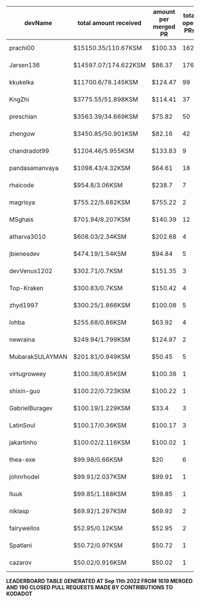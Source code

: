 | devName | total amount received |  amount per merged PR | total open PRs | merged PRs | closed PRs | lines added to lines removed| commits merged | total # comments | comments per PR | resolved issues to # of open PR | last transaction  |
|-----------------|-----------------------|----------------------|----------------|------------|------------|------------------------------|----------------|------------------|-----------------|---------------------------------|-----------------|  
| prachi00 | $15150.35/110.67KSM | $100.33 | 162 | 151 | 11 | 4758/4233 | 560 | 984 | 6.07 | 146/162 |[Link to last transaction](https://kusama.subscan.io/extrinsic/0xf5f1a482cb9cafc67cf061a4413a2c406e12c048437470db74451d55ba05fc57) |
| Jarsen136 | $14597.07/174.622KSM | $86.37 | 176 | 169 | 7 | 7706/4587 | 649 | 1290 | 7.33 | 179/176 |[Link to last transaction](https://kusama.subscan.io/extrinsic/0x897bccb0fb9365894205be9b45cfa9ffda803b80161f20598cdf12e02a9c0e50) |
| kkukelka | $11700.6/78.145KSM | $124.47 | 99 | 94 | 5 | 9914/6272 | 412 | 506 | 5.11 | 97/99 |[Link to last transaction](https://kusama.subscan.io/extrinsic/0xb03d1405159fe345104e9ebd78279d910a7b0d3644f08aeba87e3d975ec59288) |
| KngZhi | $3775.55/51.898KSM | $114.41 | 37 | 33 | 4 | 2449/635 | 338 | 386 | 10.43 | 40/37 |[Link to last transaction](https://kusama.subscan.io/extrinsic/0x2b398c4dd734a4e411f13de088e5e320e60985714bcde864c6b70b965ce9ecbf) |
| preschian | $3563.39/34.669KSM | $75.82 | 50 | 47 | 3 | 23233/22863 | 434 | 385 | 7.7 | 42/50 |[Link to last transaction](https://kusama.subscan.io/extrinsic/0x926dced7f7648ebc43def691b88111f371532bafea39338a1ee731110078a9a4) |
| zhengow | $3450.85/50.901KSM | $82.16 | 42 | 42 | 0 | 1805/759 | 211 | 348 | 8.29 | 46/42 |[Link to last transaction](https://kusama.subscan.io/extrinsic/0x7dc5bf5ab3055ea883eb4e4d9dcf34420e47c1454206e57d31ca8cc6c677783c) |
| chandradot99 | $1204.46/5.955KSM | $133.83 | 9 | 9 | 0 | 900/146 | 43 | 75 | 8.33 | 8/9 |[Link to last transaction](https://kusama.subscan.io/extrinsic/0xa60c8eda47807651d47079645ac2a23241e38ec6f5f434b229eebbcdd1fa4c10) |
| pandasamanvaya | $1098.43/4.32KSM | $64.61 | 18 | 17 | 1 | 1560/455 | 66 | 35 | 1.94 | 7/18 |[Link to last transaction](https://kusama.subscan.io/extrinsic/0xa2b431d8f528ad863174d5378f89fd90016c872a227f06b4d1714c652c3a18d9) |
| rhaicode | $954.8/3.06KSM | $238.7 | 7 | 4 | 3 | 1014/680 | 27 | 70 | 10 | 7/7 |[Link to last transaction](https://kusama.subscan.io/extrinsic/0xdf0621c718394966b2bf3df5dcf74b988c62e9aa01e13a1ea3014e1ad9b92889) |
| magrisya | $755.22/5.682KSM | $755.22 | 2 | 1 | 1 | 642/0 | 8 | 12 | 6 | 0/2 |[Link to last transaction](https://kusama.subscan.io/extrinsic/0x22803d613b1a7d0fd0bba7c6b09b56842444ea977089756ea60ca35745aab4ea) |
| MSghais | $701.94/8.207KSM | $140.39 | 12 | 5 | 7 | 1377/137 | 112 | 110 | 9.17 | 10/12 |[Link to last transaction](https://kusama.subscan.io/extrinsic/0x01896f925b34b70a39f9bd3fc5761414a01034bc99d2d31323a1ddb62612e8ee) |
| atharva3010 | $608.03/2.34KSM | $202.68 | 4 | 3 | 1 | 50/87 | 7 | 37 | 9.25 | 2/4 |[Link to last transaction](https://kusama.subscan.io/extrinsic/0xd4d0fb93feb14bf3c5192c395cae150a8a0a1ae16d8e4887d0c24dad2c16d3b4) |
| jbienesdev | $474.19/1.54KSM | $94.84 | 5 | 5 | 0 | 409/49 | 9 | 24 | 4.8 | 5/5 |[Link to last transaction](https://kusama.subscan.io/extrinsic/0x0563971bd8839e5e25dc53572e17b8367dda373f2441d3e04613c74099d3751e) |
| devVenus1202 | $302.71/0.7KSM | $151.35 | 3 | 2 | 1 | 305/28 | 24 | 31 | 10.33 | 1/3 |[Link to last transaction](https://kusama.subscan.io/extrinsic/0xd2cb95fd62f98cde83f1ce47dab3fa7636b111116a193f6185d26b7c376f7f4f) |
| Top-Kraken | $300.83/0.7KSM | $150.42 | 4 | 2 | 2 | 595/7 | 22 | 21 | 5.25 | 4/4 |[Link to last transaction](https://kusama.subscan.io/extrinsic/0xe4e984cf692f06a76319756e0e6a9589c0bfaa8420868e42118991d60650e19b) |
| zhyd1997 | $300.25/1.866KSM | $100.08 | 5 | 3 | 2 | 90/33 | 10 | 51 | 10.2 | 5/5 |[Link to last transaction](https://kusama.subscan.io/extrinsic/0x0b08a489e2124ccad0234854cfb213fcd28333fffa35baad53bccc63aefb5f84) |
| lohba | $255.68/0.86KSM | $63.92 | 4 | 4 | 0 | 51/17 | 21 | 25 | 6.25 | 3/4 |[Link to last transaction](https://kusama.subscan.io/extrinsic/0x00915c8de0bdc4a8b91dab001bf9b3c538e397d80139e88fdebd1f177c6eaae0) |
| newraina | $249.94/1.799KSM | $124.97 | 2 | 2 | 0 | 86/6 | 10 | 16 | 8 | 2/2 |[Link to last transaction](https://kusama.subscan.io/extrinsic/0x03c6489039fa02fd2e6666cd19bcde974e3dd1530da6d800356a080cf5e0e647) |
| MubarakSULAYMAN | $201.81/0.949KSM | $50.45 | 5 | 4 | 1 | 61/11 | 22 | 26 | 5.2 | 2/5 |[Link to last transaction](https://kusama.subscan.io/extrinsic/0x0162abe9a26b4733f9d4dbc306d137f1ece23a8ab361a550c019159efae225cb) |
| virtugroweey | $100.38/0.85KSM | $100.38 | 1 | 1 | 0 | 552/96 | 2 | 14 | 14 | 0/1 |[Link to last transaction](https://kusama.subscan.io/extrinsic/0xc62df416cfc829e216bc05902599ae7d4bd893a1ec14588fcddcabf4e98142d8) |
| shixin-guo | $100.22/0.723KSM | $100.22 | 1 | 1 | 0 | 1/1 | 1 | 3 | 3 | 1/1 |[Link to last transaction](https://kusama.subscan.io/extrinsic/0xe07fc97e53b52f88e5944e19d6e0aad19108f69747b378e1d31a4c7fc8ada238) |
| GabrielBuragev | $100.19/1.229KSM | $33.4 | 3 | 3 | 0 | 119/1487 | 9 | 14 | 4.67 | 3/3 |[Link to last transaction](https://kusama.subscan.io/extrinsic/0x1439532d230c20a2be81fc135de220df628dd0579e9b755cb50a62bbe2a0945d) |
| LatinSoul | $100.17/0.36KSM | $100.17 | 3 | 1 | 2 | 32/32 | 5 | 17 | 5.67 | 0/3 |[Link to last transaction](https://kusama.subscan.io/extrinsic/0x14101d25cb4ddc73159dfadabba18c6e3f98fa369dfce47cefde7699d964a538) |
| jakartinho | $100.02/2.116KSM | $100.02 | 1 | 1 | 0 | 907/130 | 10 | 19 | 19 | 0/1 |[Link to last transaction](https://kusama.subscan.io/extrinsic/0xfa72224330cd8362d37261c73bb0317a7e8e49251a233f38f5e641d16cef4458) |
| thea-exe | $99.98/0.66KSM | $20 | 6 | 5 | 1 | 124/163 | 27 | 25 | 4.17 | 2/6 |[Link to last transaction](https://kusama.subscan.io/extrinsic/0x093bdf32d514684250b6290a530fc8fe2cc4e24804cd41b654020b1a7d0cfa6f) |
| johnrhodel | $99.91/2.037KSM | $99.91 | 1 | 1 | 0 | 630/312 | 4 | 17 | 17 | 0/1 |[Link to last transaction](https://kusama.subscan.io/extrinsic/0x2bf23f2acb5715b2feb919ecd65fd275b0ecd35be8618eb09e0c8c37655bad4c) |
| lluuk | $99.85/1.188KSM | $99.85 | 1 | 1 | 0 | 96/45 | 3 | 4 | 4 | 1/1 |[Link to last transaction](https://kusama.subscan.io/extrinsic/0xecc52b711290f3e65bd6ca299969c744daef3b207aa0f559794f80162b41d10a) |
| niklasp | $69.92/1.297KSM | $69.92 | 2 | 0 | 2 | 89/44 | 13 | 30 | 15 | 2/2 |[Link to last transaction](https://kusama.subscan.io/extrinsic/0x45d462929a92cf313468bf95e1e20e7f06412402ff2242db27c80e9a460d34b6) |
| fairywellos | $52.95/0.12KSM | $52.95 | 2 | 1 | 1 | 40/9 | 9 | 11 | 5.5 | 2/2 |[Link to last transaction](https://kusama.subscan.io/extrinsic/0x9b8c61de44f59da4d0ba0ffda3b732470435bc9042604fe3c2f04a3df2585542) |
| Spatlani | $50.72/0.97KSM | $50.72 | 1 | 1 | 0 | 1/0 | 1 | 5 | 5 | 1/1 |[Link to last transaction](https://kusama.subscan.io/extrinsic/0x5e61ec9cdc3065480bffb98a3bbcecabbf74102f230e1382610b1a0e06bfd9dd) |
| cazarov | $50.02/0.916KSM | $50.02 | 1 | 1 | 0 | 187/36 | 11 | 11 | 11 | 1/1 |[Link to last transaction](https://kusama.subscan.io/extrinsic/0x98c0ce2462fd18efa627dc8440e87f6d3d2d1760477580a072e376395f81d5d4) |

 
 **LEADERBOARD TABLE GENERATED AT Sep 11th 2022 FROM 1619 MERGED AND 190 CLOSED PULL REQUESTS MADE BY CONTRIBUTIONS TO KODADOT**